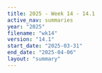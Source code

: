 ```yaml
---
title: 2025 - Week 14 - 14.1
active_nav: summaries
year: "2025"
filename: "wk14"
version: "14.1"
start_date: "2025-03-31"
end_date: "2025-04-06"
layout: "summary"
---
```

